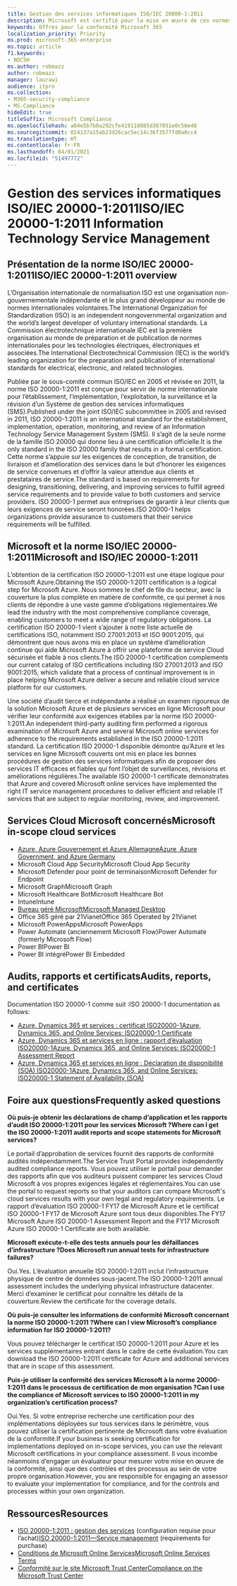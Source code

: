 ```yaml
---
title: Gestion des services informatiques ISO/IEC 20000-1:2011
description: Microsoft est certifié pour la mise en œuvre de ces normes de gestion des services.
keywords: Offres pour la conformité Microsoft 365
localization_priority: Priority
ms.prod: microsoft-365-enterprise
ms.topic: article
f1.keywords:
- NOCSH
ms.author: robmazz
author: robmazz
manager: laurawi
audience: itpro
ms.collection:
- M365-security-compliance
- MS-Compliance
hideEdit: true
titleSuffix: Microsoft Compliance
ms.openlocfilehash: a04e5b7b0a292cfe419118085d387051e0c56e48
ms.sourcegitcommit: 024137a15ab23d26cac5ec14c36f3577fd8a0cc4
ms.translationtype: HT
ms.contentlocale: fr-FR
ms.lasthandoff: 04/01/2021
ms.locfileid: "51497772"
---
```

# <a name="isoiec-20000-12011-information-technology-service-management"></a><span data-ttu-id="0b7cb-104">Gestion des services informatiques ISO/IEC 20000-1:2011</span><span class="sxs-lookup"><span data-stu-id="0b7cb-104">ISO/IEC 20000-1:2011 Information Technology Service Management</span></span>

## <a name="isoiec-20000-12011-overview"></a><span data-ttu-id="0b7cb-105">Présentation de la norme ISO/IEC 20000-1:2011</span><span class="sxs-lookup"><span data-stu-id="0b7cb-105">ISO/IEC 20000-1:2011 overview</span></span>

<span data-ttu-id="0b7cb-106">L’Organisation internationale de normalisation ISO est une organisation non-gouvernementale indépendante et le plus grand développeur au monde de normes internationales volontaires.</span><span class="sxs-lookup"><span data-stu-id="0b7cb-106">The International Organization for Standardization (ISO) is an independent nongovernmental organization and the world’s largest developer of voluntary international standards.</span></span> <span data-ttu-id="0b7cb-107">La Commission électrotechnique internationale IEC est la première organisation au monde de préparation et de publication de normes internationales pour les technologies électriques, électroniques et associées.</span><span class="sxs-lookup"><span data-stu-id="0b7cb-107">The International Electrotechnical Commission (IEC) is the world’s leading organization for the preparation and publication of international standards for electrical, electronic, and related technologies.</span></span>  
  
<span data-ttu-id="0b7cb-108">Publiée par le sous-comité commun ISO/IEC en 2005 et révisée en 2011, la norme ISO 20000-1:2011 est conçue pour servir de norme internationale pour l’établissement, l’implémentation, l’exploitation, la surveillance et la révision d’un Système de gestion des services informatiques (SMS).</span><span class="sxs-lookup"><span data-stu-id="0b7cb-108">Published under the joint ISO/IEC subcommittee in 2005 and revised in 2011, ISO 20000-1:2011 is an international standard for the establishment, implementation, operation, monitoring, and review of an Information Technology Service Management System (SMS).</span></span> <span data-ttu-id="0b7cb-109">Il s’agit de la seule norme de la famille ISO 20000 qui donne lieu à une certification officielle.</span><span class="sxs-lookup"><span data-stu-id="0b7cb-109">It is the only standard in the ISO 20000 family that results in a formal certification.</span></span> <span data-ttu-id="0b7cb-110">Cette norme s’appuie sur les exigences de conception, de transition, de livraison et d’amélioration des services dans le but d’honorer les exigences de service convenues et d’offrir la valeur attendue aux clients et prestataires de service.</span><span class="sxs-lookup"><span data-stu-id="0b7cb-110">The standard is based on requirements for designing, transitioning, delivering, and improving services to fulfill agreed service requirements and to provide value to both customers and service providers.</span></span> <span data-ttu-id="0b7cb-111">ISO 20000-1 permet aux entreprises de garantir à leur clients que leurs exigences de service seront honorées.</span><span class="sxs-lookup"><span data-stu-id="0b7cb-111">ISO 20000-1 helps organizations provide assurance to customers that their service requirements will be fulfilled.</span></span>

## <a name="microsoft-and-isoiec-20000-12011"></a><span data-ttu-id="0b7cb-112">Microsoft et la norme ISO/IEC 20000-1:2011</span><span class="sxs-lookup"><span data-stu-id="0b7cb-112">Microsoft and ISO/IEC 20000-1:2011</span></span>

<span data-ttu-id="0b7cb-113">L’obtention de la certification ISO 20000-1:2011 est une étape logique pour Microsoft Azure.</span><span class="sxs-lookup"><span data-stu-id="0b7cb-113">Obtaining the ISO 20000-1:2011 certification is a logical step for Microsoft Azure.</span></span> <span data-ttu-id="0b7cb-114">Nous sommes le chef de file du secteur, avec la couverture la plus complète en matière de conformité, ce qui permet à nos clients de répondre à une vaste gamme d’obligations réglementaires.</span><span class="sxs-lookup"><span data-stu-id="0b7cb-114">We lead the industry with the most comprehensive compliance coverage, enabling customers to meet a wide range of regulatory obligations.</span></span> <span data-ttu-id="0b7cb-115">La certification ISO 20000-1 vient s’ajouter à notre liste actuelle de certifications ISO, notamment ISO 27001:2013 et ISO 9001:2015, qui démontrent que nous avons mis en place un système d’amélioration continue qui aide Microsoft Azure à offrir une plateforme de service Cloud sécurisée et fiable à nos clients.</span><span class="sxs-lookup"><span data-stu-id="0b7cb-115">The ISO 20000-1 certification complements our current catalog of ISO certifications including ISO 27001:2013 and ISO 9001:2015, which validate that a process of continual improvement is in place helping Microsoft Azure deliver a secure and reliable cloud service platform for our customers.</span></span>  
  
<span data-ttu-id="0b7cb-116">Une société d’audit tierce et indépendante a réalisé un examen rigoureux de la solution Microsoft Azure et de plusieurs services en ligne Microsoft pour vérifier leur conformité aux exigences établies par la norme ISO 20000-1:2011.</span><span class="sxs-lookup"><span data-stu-id="0b7cb-116">An independent third-party auditing firm performed a rigorous examination of Microsoft Azure and several Microsoft online services for adherence to the requirements established in the ISO 20000-1:2011 standard.</span></span> <span data-ttu-id="0b7cb-117">La certification ISO 20000-1 disponible démontre qu’Azure et les services en ligne Microsoft couverts ont mis en place les bonnes procédures de gestion des services informatiques afin de proposer des services IT efficaces et fiables qui font l’objet de surveillances, révisions et améliorations régulières.</span><span class="sxs-lookup"><span data-stu-id="0b7cb-117">The available ISO 20000-1 certificate demonstrates that Azure and covered Microsoft online services have implemented the right IT service management procedures to deliver efficient and reliable IT services that are subject to regular monitoring, review, and improvement.</span></span>

## <a name="microsoft-in-scope-cloud-services"></a><span data-ttu-id="0b7cb-118">Services Cloud Microsoft concernés</span><span class="sxs-lookup"><span data-stu-id="0b7cb-118">Microsoft in-scope cloud services</span></span>

- [<span data-ttu-id="0b7cb-119">Azure, Azure Gouvernement et Azure Allemagne</span><span class="sxs-lookup"><span data-stu-id="0b7cb-119">Azure, Azure Government, and Azure Germany</span></span>](https://aka.ms/AzureCompliance)
- <span data-ttu-id="0b7cb-120">Microsoft Cloud App Security</span><span class="sxs-lookup"><span data-stu-id="0b7cb-120">Microsoft Cloud App Security</span></span>
- <span data-ttu-id="0b7cb-121">Microsoft Defender pour point de terminaison</span><span class="sxs-lookup"><span data-stu-id="0b7cb-121">Microsoft Defender for Endpoint</span></span>
- <span data-ttu-id="0b7cb-122">Microsoft Graph</span><span class="sxs-lookup"><span data-stu-id="0b7cb-122">Microsoft Graph</span></span>
- <span data-ttu-id="0b7cb-123">Microsoft Healthcare Bot</span><span class="sxs-lookup"><span data-stu-id="0b7cb-123">Microsoft Healthcare Bot</span></span>
- <span data-ttu-id="0b7cb-124">Intune</span><span class="sxs-lookup"><span data-stu-id="0b7cb-124">Intune</span></span>
- [<span data-ttu-id="0b7cb-125">Bureau géré Microsoft</span><span class="sxs-lookup"><span data-stu-id="0b7cb-125">Microsoft Managed Desktop</span></span>](/microsoft-365/managed-desktop/intro/compliance)
- <span data-ttu-id="0b7cb-126">Office 365 géré par 21Vianet</span><span class="sxs-lookup"><span data-stu-id="0b7cb-126">Office 365 Operated by 21Vianet</span></span>
- <span data-ttu-id="0b7cb-127">Microsoft PowerApps</span><span class="sxs-lookup"><span data-stu-id="0b7cb-127">Microsoft PowerApps</span></span>
- <span data-ttu-id="0b7cb-128">Power Automate (anciennement Microsoft Flow)</span><span class="sxs-lookup"><span data-stu-id="0b7cb-128">Power Automate (formerly Microsoft Flow)</span></span>
- <span data-ttu-id="0b7cb-129">Power BI</span><span class="sxs-lookup"><span data-stu-id="0b7cb-129">Power BI</span></span>
- <span data-ttu-id="0b7cb-130">Power BI intégré</span><span class="sxs-lookup"><span data-stu-id="0b7cb-130">Power BI Embedded</span></span>

## <a name="audits-reports-and-certificates"></a><span data-ttu-id="0b7cb-131">Audits, rapports et certificats</span><span class="sxs-lookup"><span data-stu-id="0b7cb-131">Audits, reports, and certificates</span></span>

<span data-ttu-id="0b7cb-132">Documentation ISO 20000-1 comme suit :</span><span class="sxs-lookup"><span data-stu-id="0b7cb-132">ISO 20000-1 documentation as follows:</span></span>

- [<span data-ttu-id="0b7cb-133">Azure, Dynamics 365 et services : certificat ISO20000-1</span><span class="sxs-lookup"><span data-stu-id="0b7cb-133">Azure, Dynamics 365, and Online Services: ISO20000-1 Certificate</span></span>](https://aka.ms/azureiso200001cert)
- [<span data-ttu-id="0b7cb-134">Azure, Dynamics 365 et services en ligne : rapport d’évaluation ISO20000-1</span><span class="sxs-lookup"><span data-stu-id="0b7cb-134">Azure, Dynamics 365, and Online Services: ISO20000-1 Assessment Report</span></span>](https://aka.ms/azureiso200001report)
- [<span data-ttu-id="0b7cb-135">Azure, Dynamics 365 et services en ligne : Déclaration de disponibilité (SOA) ISO20000-1</span><span class="sxs-lookup"><span data-stu-id="0b7cb-135">Azure, Dynamics 365, and Online Services: ISO20000-1 Statement of Availability (SOA)</span></span>](https://aka.ms/azureiso200001soa)

## <a name="frequently-asked-questions"></a><span data-ttu-id="0b7cb-136">Foire aux questions</span><span class="sxs-lookup"><span data-stu-id="0b7cb-136">Frequently asked questions</span></span>

<span data-ttu-id="0b7cb-137">**Où puis-je obtenir les déclarations de champ d’application et les rapports d’audit ISO 20000-1:2011 pour les services Microsoft ?**</span><span class="sxs-lookup"><span data-stu-id="0b7cb-137">**Where can I get the ISO 20000-1:2011 audit reports and scope statements for Microsoft services?**</span></span>

<span data-ttu-id="0b7cb-138">Le portail d’approbation de services fournit des rapports de conformité audités indépendamment.</span><span class="sxs-lookup"><span data-stu-id="0b7cb-138">The Service Trust Portal provides independently audited compliance reports.</span></span> <span data-ttu-id="0b7cb-139">Vous pouvez utiliser le portail pour demander des rapports afin que vos auditeurs puissent comparer les services Cloud Microsoft à vos propres exigences légales et réglementaires.</span><span class="sxs-lookup"><span data-stu-id="0b7cb-139">You can use the portal to request reports so that your auditors can compare Microsoft's cloud services results with your own legal and regulatory requirements.</span></span> <span data-ttu-id="0b7cb-140">Le rapport d’évaluation ISO 20000-1 FY17 de Microsoft Azure et le certificat ISO 20000-1 FY17 de Microsoft Azure sont tous deux disponibles.</span><span class="sxs-lookup"><span data-stu-id="0b7cb-140">The FY17 Microsoft Azure ISO 20000-1 Assessment Report and the FY17 Microsoft Azure ISO 20000-1 Certificate are both available.</span></span>

<span data-ttu-id="0b7cb-141">**Microsoft exécute-t-elle des tests annuels pour les défaillances d’infrastructure ?**</span><span class="sxs-lookup"><span data-stu-id="0b7cb-141">**Does Microsoft run annual tests for infrastructure failures?**</span></span>

<span data-ttu-id="0b7cb-142">Oui.</span><span class="sxs-lookup"><span data-stu-id="0b7cb-142">Yes.</span></span> <span data-ttu-id="0b7cb-143">L’évaluation annuelle ISO 20000-1:2011 inclut l’infrastructure physique de centre de données sous-jacent.</span><span class="sxs-lookup"><span data-stu-id="0b7cb-143">The ISO 20000-1:2011 annual assessment includes the underlying physical infrastructure datacenter.</span></span> <span data-ttu-id="0b7cb-144">Merci d’examiner le certificat pour connaître les détails de la couverture.</span><span class="sxs-lookup"><span data-stu-id="0b7cb-144">Review the certificate for the coverage details.</span></span>

<span data-ttu-id="0b7cb-145">**Où puis-je consulter les informations de conformité Microsoft concernant la norme ISO 20000-1:2011 ?**</span><span class="sxs-lookup"><span data-stu-id="0b7cb-145">**Where can I view Microsoft’s compliance information for ISO 20000-1:2011?**</span></span>

<span data-ttu-id="0b7cb-146">Vous pouvez télécharger le certificat ISO 20000-1:2011 pour Azure et les services supplémentaires entrant dans le cadre de cette évaluation.</span><span class="sxs-lookup"><span data-stu-id="0b7cb-146">You can download the ISO 20000-1:2011 certificate for Azure and additional services that are in scope of this assessment.</span></span>

<span data-ttu-id="0b7cb-147">**Puis-je utiliser la conformité des services Microsoft à la norme 20000-1:2011 dans le processus de certification de mon organisation ?**</span><span class="sxs-lookup"><span data-stu-id="0b7cb-147">**Can I use the compliance of Microsoft services to ISO 20000-1:2011 in my organization’s certification process?**</span></span>

<span data-ttu-id="0b7cb-148">Oui.</span><span class="sxs-lookup"><span data-stu-id="0b7cb-148">Yes.</span></span> <span data-ttu-id="0b7cb-149">Si votre entreprise recherche une certification pour des implémentations déployées sur tous services dans le périmètre, vous pouvez utiliser la certification pertinente de Microsoft dans votre évaluation de la conformité.</span><span class="sxs-lookup"><span data-stu-id="0b7cb-149">If your business is seeking certification for implementations deployed on in-scope services, you can use the relevant Microsoft certifications in your compliance assessment.</span></span> <span data-ttu-id="0b7cb-150">Il vous incombe néanmoins d’engager un évaluateur pour mesurer votre mise en œuvre de la conformité, ainsi que des contrôles et des processus au sein de votre propre organisation.</span><span class="sxs-lookup"><span data-stu-id="0b7cb-150">However, you are responsible for engaging an assessor to evaluate your implementation for compliance, and for the controls and processes within your own organization.</span></span>

## <a name="resources"></a><span data-ttu-id="0b7cb-151">Ressources</span><span class="sxs-lookup"><span data-stu-id="0b7cb-151">Resources</span></span>

- <span data-ttu-id="0b7cb-152">[ISO 20000-1:2011 : gestion des services](https://www.iso.org/standard/51986.html) (configuration requise pour l’achat)</span><span class="sxs-lookup"><span data-stu-id="0b7cb-152">[ISO 20000-1:2011—Service management](https://www.iso.org/standard/51986.html) (requirements for purchase)</span></span>
- [<span data-ttu-id="0b7cb-153">Conditions de Microsoft Online Services</span><span class="sxs-lookup"><span data-stu-id="0b7cb-153">Microsoft Online Services Terms</span></span>](https://aka.ms/Online-Services-Terms)
- [<span data-ttu-id="0b7cb-154">Conformité sur le site Microsoft Trust Center</span><span class="sxs-lookup"><span data-stu-id="0b7cb-154">Compliance on the Microsoft Trust Center</span></span>](https://www.microsoft.com/trust-center/compliance/compliance-overview)
